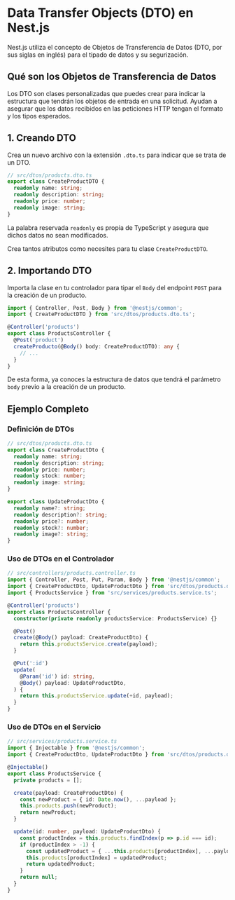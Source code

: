 # Data Transfer Objects (DTO) en Nest.js

Nest.js utiliza el concepto de Objetos de Transferencia de Datos (DTO, por sus siglas en inglés) para el tipado de datos y su segurización.

## Qué son los Objetos de Transferencia de Datos

Los DTO son clases personalizadas que puedes crear para indicar la estructura que tendrán los objetos de entrada en una solicitud. Ayudan a asegurar que los datos recibidos en las peticiones HTTP tengan el formato y los tipos esperados.

## 1. Creando DTO

Crea un nuevo archivo con la extensión `.dto.ts` para indicar que se trata de un DTO.

```typescript
// src/dtos/products.dto.ts
export class CreateProductDTO {
  readonly name: string;
  readonly description: string;
  readonly price: number;
  readonly image: string;
}
```

La palabra reservada `readonly` es propia de TypeScript y asegura que dichos datos no sean modificados.

Crea tantos atributos como necesites para tu clase `CreateProductDTO`.

## 2. Importando DTO

Importa la clase en tu controlador para tipar el `Body` del endpoint `POST` para la creación de un producto.

```typescript
import { Controller, Post, Body } from '@nestjs/common';
import { CreateProductDTO } from 'src/dtos/products.dto.ts';

@Controller('products')
export class ProductsController {
  @Post('product')
  createProducto(@Body() body: CreateProductDTO): any {
    // ...
  }
}
```

De esta forma, ya conoces la estructura de datos que tendrá el parámetro `body` previo a la creación de un producto.

## Ejemplo Completo

### Definición de DTOs

```typescript
// src/dtos/products.dto.ts
export class CreateProductDto {
  readonly name: string;
  readonly description: string;
  readonly price: number;
  readonly stock: number;
  readonly image: string;
}

export class UpdateProductDto {
  readonly name?: string;
  readonly description?: string;
  readonly price?: number;
  readonly stock?: number;
  readonly image?: string;
}
```

### Uso de DTOs en el Controlador

```typescript
// src/controllers/products.controller.ts
import { Controller, Post, Put, Param, Body } from '@nestjs/common';
import { CreateProductDto, UpdateProductDto } from 'src/dtos/products.dto.ts';
import { ProductsService } from 'src/services/products.service.ts';

@Controller('products')
export class ProductsController {
  constructor(private readonly productsService: ProductsService) {}

  @Post()
  create(@Body() payload: CreateProductDto) {
    return this.productsService.create(payload);
  }

  @Put(':id')
  update(
    @Param('id') id: string,
    @Body() payload: UpdateProductDto,
  ) {
    return this.productsService.update(+id, payload);
  }
}
```

### Uso de DTOs en el Servicio

```typescript
// src/services/products.service.ts
import { Injectable } from '@nestjs/common';
import { CreateProductDto, UpdateProductDto } from 'src/dtos/products.dto.ts';

@Injectable()
export class ProductsService {
  private products = [];

  create(payload: CreateProductDto) {
    const newProduct = { id: Date.now(), ...payload };
    this.products.push(newProduct);
    return newProduct;
  }

  update(id: number, payload: UpdateProductDto) {
    const productIndex = this.products.findIndex(p => p.id === id);
    if (productIndex > -1) {
      const updatedProduct = { ...this.products[productIndex], ...payload };
      this.products[productIndex] = updatedProduct;
      return updatedProduct;
    }
    return null;
  }
}
```
